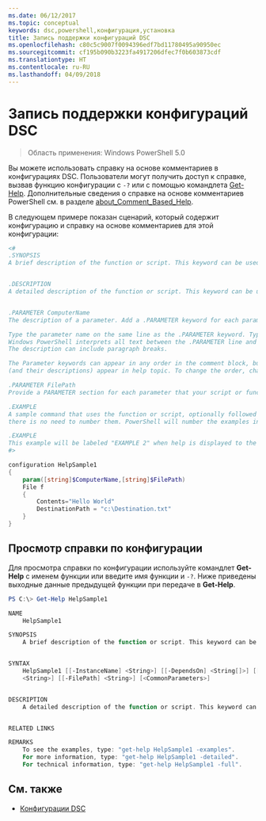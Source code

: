 ```yaml
---
ms.date: 06/12/2017
ms.topic: conceptual
keywords: dsc,powershell,конфигурация,установка
title: Запись поддержки конфигураций DSC
ms.openlocfilehash: c80c5c9007f0094396edf7bd11780495a90950ec
ms.sourcegitcommit: cf195b090b3223fa4917206dfec7f0b603873cdf
ms.translationtype: HT
ms.contentlocale: ru-RU
ms.lasthandoff: 04/09/2018
---
```

# <a name="writing-help-for-dsc-configurations"></a>Запись поддержки конфигураций DSC

>Область применения: Windows PowerShell 5.0

Вы можете использовать справку на основе комментариев в конфигурациях DSC. Пользователи могут получить доступ к справке, вызвав функцию конфигурации с `-?` или с помощью командлета [Get-Help](https://technet.microsoft.com/library/hh849696.aspx). Дополнительные сведения о справке на основе комментариев PowerShell см. в разделе [about_Comment_Based_Help](https://technet.microsoft.com/library/hh847834.aspx).

В следующем примере показан сценарий, который содержит конфигурацию и справку на основе комментариев для этой конфигурации:

```powershell
<#
.SYNOPSIS
A brief description of the function or script. This keyword can be used only once for each configuration.


.DESCRIPTION
A detailed description of the function or script. This keyword can be used only once for each configuration.


.PARAMETER ComputerName
The description of a parameter. Add a .PARAMETER keyword for each parameter in the function or script syntax.

Type the parameter name on the same line as the .PARAMETER keyword. Type the parameter description on the lines following the .PARAMETER keyword.
Windows PowerShell interprets all text between the .PARAMETER line and the next keyword or the end of the comment block as part of the parameter description.
The description can include paragraph breaks.

The Parameter keywords can appear in any order in the comment block, but the function or script syntax determines the order in which the parameters
(and their descriptions) appear in help topic. To change the order, change the syntax.

.PARAMETER FilePath
Provide a PARAMETER section for each parameter that your script or function accepts.

.EXAMPLE
A sample command that uses the function or script, optionally followed by sample output and a description. Repeat this keyword for each example. If you have multiple examples,
there is no need to number them. PowerShell will number the examples in help text.

.EXAMPLE
This example will be labeled "EXAMPLE 2" when help is displayed to the user.
#>

configuration HelpSample1
{
    param([string]$ComputerName,[string]$FilePath)
    File f
    {
        Contents="Hello World"
        DestinationPath = "c:\Destination.txt"
    }
}
```

## <a name="viewing-configuration-help"></a>Просмотр справки по конфигурации

Для просмотра справки по конфигурации используйте командлет **Get-Help** с именем функции или введите имя функции и `-?`. Ниже приведены выходные данные предыдущей функции при передаче в **Get-Help**.

```powershell
PS C:\> Get-Help HelpSample1

NAME
    HelpSample1

SYNOPSIS
    A brief description of the function or script. This keyword can be used only once for each configuration.


SYNTAX
    HelpSample1 [[-InstanceName] <String>] [[-DependsOn] <String[]>] [[-OutputPath] <String>] [[-ConfigurationData] <Hashtable>] [[-ComputerName]
    <String>] [[-FilePath] <String>] [<CommonParameters>]


DESCRIPTION
    A detailed description of the function or script. This keyword can be used only once for each configuration.


RELATED LINKS

REMARKS
    To see the examples, type: "get-help HelpSample1 -examples".
    For more information, type: "get-help HelpSample1 -detailed".
    For technical information, type: "get-help HelpSample1 -full".
```

## <a name="see-also"></a>См. также
* [Конфигурации DSC](configurations.md)